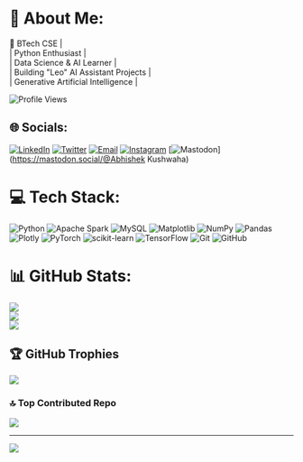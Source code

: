 # 💫 About Me:
🚀 BTech CSE |<br>| Python Enthusiast |<br>| Data Science & AI Learner |<br>| Building "Leo" AI Assistant Projects |<br>| Generative Artificial Intelligence |

![Profile Views](https://komarev.com/ghpvc/?username=vedprakash8721&label=Profile_Views&style=flat-square&color=0e75b6)

## 🌐 Socials:
[![LinkedIn](https://img.shields.io/badge/LinkedIn-%230077B5.svg?logo=linkedin&logoColor=white)](https://linkedin.com/in/abhishek-kushwaha-89893035b)
[![Twitter](https://img.shields.io/badge/X/Twitter-%231DA1F2.svg?logo=twitter&logoColor=white)](https://x.com/vedprakash_8721)
[![Email](https://img.shields.io/badge/Email-D14836?logo=gmail&logoColor=white)](mailto:askrocks2001@gmail.com)
[![Instagram](https://img.shields.io/badge/Instagram-%23E4405F.svg?logo=Instagram&logoColor=white)](https://instagram.com/ved_prakash_8721)
[![Mastodon](https://img.shields.io/badge/-MASTODON-%232B90D9?logo=mastodon&logoColor=white)](https://mastodon.social/@Abhishek Kushwaha)



# 💻 Tech Stack:
![Python](https://img.shields.io/badge/python-3670A0?style=for-the-badge&logo=python&logoColor=ffdd54)
![Apache Spark](https://img.shields.io/badge/Apache%20Spark-FDEE21?style=for-the-badge&logo=apachespark&logoColor=black)
![MySQL](https://img.shields.io/badge/mysql-4479A1.svg?style=for-the-badge&logo=mysql&logoColor=white)
![Matplotlib](https://img.shields.io/badge/Matplotlib-%23ffffff.svg?style=for-the-badge&logo=Matplotlib&logoColor=black)
![NumPy](https://img.shields.io/badge/numpy-%23013243.svg?style=for-the-badge&logo=numpy&logoColor=white)
![Pandas](https://img.shields.io/badge/pandas-%23150458.svg?style=for-the-badge&logo=pandas&logoColor=white)
![Plotly](https://img.shields.io/badge/Plotly-%233F4F75.svg?style=for-the-badge&logo=plotly&logoColor=white)
![PyTorch](https://img.shields.io/badge/PyTorch-%23EE4C2C.svg?style=for-the-badge&logo=PyTorch&logoColor=white)
![scikit-learn](https://img.shields.io/badge/scikit--learn-%23F7931E.svg?style=for-the-badge&logo=scikit-learn&logoColor=white)
![TensorFlow](https://img.shields.io/badge/TensorFlow-%23FF6F00.svg?style=for-the-badge&logo=TensorFlow&logoColor=white)
![Git](https://img.shields.io/badge/git-%23F05033.svg?style=for-the-badge&logo=git&logoColor=white)
![GitHub](https://img.shields.io/badge/github-%23121011.svg?style=for-the-badge&logo=github&logoColor=white)

# 📊 GitHub Stats:
![](https://github-readme-stats.vercel.app/api?username=vedprakash8721&theme=dark&hide_border=false&include_all_commits=false&count_private=false)<br/>
![](https://nirzak-streak-stats.vercel.app/?user=vedprakash8721&theme=dark&hide_border=false)<br/>
![](https://github-readme-stats.vercel.app/api/top-langs/?username=vedprakash8721&theme=dark&hide_border=false&include_all_commits=false&count_private=false&layout=compact)

## 🏆 GitHub Trophies
![](https://github-profile-trophy.vercel.app/?username=vedprakash8721&theme=radical&no-frame=false&no-bg=true&margin-w=4)

### 🔝 Top Contributed Repo
![](https://github-contributor-stats.vercel.app/api?username=vedprakash8721&limit=5&theme=dark&combine_all_yearly_contributions=true)

---
[![](https://visitcount.itsvg.in/api?id=vedprakash8721&icon=0&color=1)](https://visitcount.itsvg.in)

<!-- Proudly created with GPRM ( https://gprm.itsvg.in ) -->
